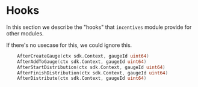 <!--
order: 6
-->

# Hooks

In this section we describe the "hooks" that `incentives` module provide for other modules.

If there's no usecase for this, we could ignore this.

```go
	AfterCreateGauge(ctx sdk.Context, gaugeId uint64)
	AfterAddToGauge(ctx sdk.Context, gaugeId uint64)
	AfterStartDistribution(ctx sdk.Context, gaugeId uint64)
	AfterFinishDistribution(ctx sdk.Context, gaugeId uint64)
	AfterDistribute(ctx sdk.Context, gaugeId uint64)
```
